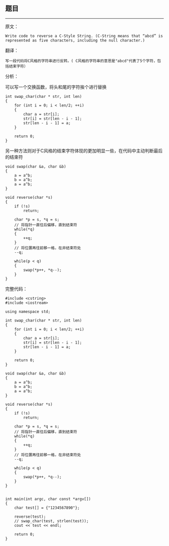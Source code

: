 ## 题目
---

原文：

	Write code to reverse a C-Style String. (C-String means that “abcd” is represented as five characters, including the null character.)

翻译：

	写一段代码将C风格的字符串进行反转。( C风格的字符串的意思是"abcd"代表了5个字符，包括结束字符）


分析：

可以写一个交换函数，将头和尾的字符挨个进行替换

	int swap_char(char * str, int len)
	{
		for (int i = 0; i < len/2; ++i)
		{
			char a = str[i];
			str[i] = str[len - i - 1];
			str[len - i - 1] = a;
		}
	
		return 0;
	}

另一种方法则对于C风格的结束字符体现的更加明显一些，在代码中主动判断最后的结束符

	void swap(char &a, char &b)
	{
		a = a^b;
		b = a^b;
		a = a^b;
	}
	
	void reverse(char *s)
	{
		if (!s)
			return;
	
		char *p = s, *q = s;
		// 将指针一直往后偏移，直到结束符
		while(*q)
		{
			++q;
		}
		// 将位置再往前移一格，在非结束符处
		--q;
	
		while(p < q)
		{
			swap(*p++, *q--);
		}
	}


完整代码：

	#include <cstring>
	#include <iostream>
	
	using namespace std;
	
	int swap_char(char * str, int len)
	{
		for (int i = 0; i < len/2; ++i)
		{
			char a = str[i];
			str[i] = str[len - i - 1];
			str[len - i - 1] = a;
		}
	
		return 0;
	}
	
	void swap(char &a, char &b)
	{
		a = a^b;
		b = a^b;
		a = a^b;
	}
	
	void reverse(char *s)
	{
		if (!s)
			return;
	
		char *p = s, *q = s;
		// 将指针一直往后偏移，直到结束符
		while(*q)
		{
			++q;
		}
		// 将位置再往前移一格，在非结束符处
		--q;
	
		while(p < q)
		{
			swap(*p++, *q--);
		}
	}
	
	
	int main(int argc, char const *argv[])
	{
		char test[] = {"1234567890"};
		
		reverse(test);
		// swap_char(test, strlen(test));
		cout << test << endl;
	
		return 0;
	}